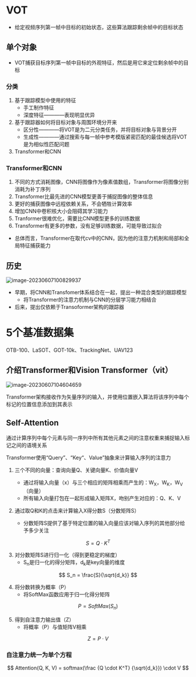 # VOT

* 给定视频序列第一帧中目标的初始状态，这些算法跟踪剩余帧中的目标状态

## 单个对象

* VOT捕获目标序列第一帧中目标的外观特征，然后是用它来定位剩余帧中的目标



### 分类

1. 基于跟踪模型中使用的特征
   * 手工制作特征
   * 深度特征————表现明显优异
2. 基于跟踪器如何将目标对象与周围环境分开来
   * 区分性————将VOT是为二元分类任务，并将目标对象与背景分开
   * 生成性————通过搜索与每一帧中参考模版紧密匹配的最佳候选将VOT是为相似性匹配问题
3. Transformer和CNN



### Transformer和CNN

1. 不同的方式消耗图像，CNN将图像作为像素值数组，Transformer将图像分别消耗为补丁序列
2. Transformer比最先进的CNN模型更善于捕捉图像的整体信息
3. 更好的捕获图像中远程依赖关系，不会牺牲计算效率
4. 增加CNN中卷积核大小会阻碍其学习能力
5. Tranformer很难优化，需要比CNN模型更多的训练数据
6. Transformer有更多的参数，没有足够训练数据，可能导致过拟合



* 总体而言，Transformer在取代cv中的CNN，因为他的注意力机制和局部和全局特征捕获能力



## 历史

![image-20230607100829937](https://img-blog.csdnimg.cn/img_convert/1b53ae9b3d5a3509827548ce34ef0737.png)

* 早期，将CNN和Transfomer体系结合在一起，提出一种混合类型的跟踪模型
  * 将Transformer的注意力机制与CNN的分层学习能力相结合
* 后来，提出仅依赖于Transoformer架构的跟踪器



# 5个基准数据集

OTB-100、LaSOT、GOT-10k、TrackingNet、UAV123



## 介绍Transformer和Vision Transformer（vit）

![image-20230607104604659](https://img-blog.csdnimg.cn/img_convert/01c267f884b92cb4c1a3ae48879a6c40.png)



Transformer架构接收作为矢量序列的输入，并使用位置嵌入算法将该序列中每个标记的位置信息添加到其表示



## Self-Attention

通过计算序列中每个元素与同一序列中所有其他元素之间的注意权重来捕捉输入标记之间的语境关系

Transformer使用“Query”、“Key“、Value”抽象来计算输入序列的注意力

1. 三个不同的向量：查询向量Q、关键向量K、价值向量V

   * 通过将输入向量（x）与三个相应的矩阵相乘而产生的：W<sub>X</sub>，W<sub>K</sub>，W<sub>V</sub>（向量）
   * 所有输入向量打包在一起形成输入矩阵X，吻别产生对应的：Q、K、V
2. 通过取Q和K的点击来计算输入X得分数S（分数矩阵S）
   * 分数矩阵S提供了基于特定位置的输入向量应该对输入序列的其他部分给予多少关注


$$
S = Q \cdot K^T
$$

3. 对分数矩阵S进行归一化（得到更稳定的梯度）
   * S<sub>n</sub>是归一化的得分矩阵，d<sub>k</sub>是key向量的维度

$$
S_n = \frac{S}{\sqrt{d_k}}
$$

4. 将分数转换为概率（P）
   * 将SoftMax函数应用于归一化得分矩阵

$$
P = SoftMax(S_n)
$$

5. 得到自注意力输出值（Z）
   * 将概率（P）与值矩阵V相乘

$$
Z = P \cdot V
$$

### 自注意力统一为单个方程

$$
Attention(Q, K, V) = softmax(\frac {Q \cdot K^T} {\sqrt{d_k}}) \cdot V
$$



